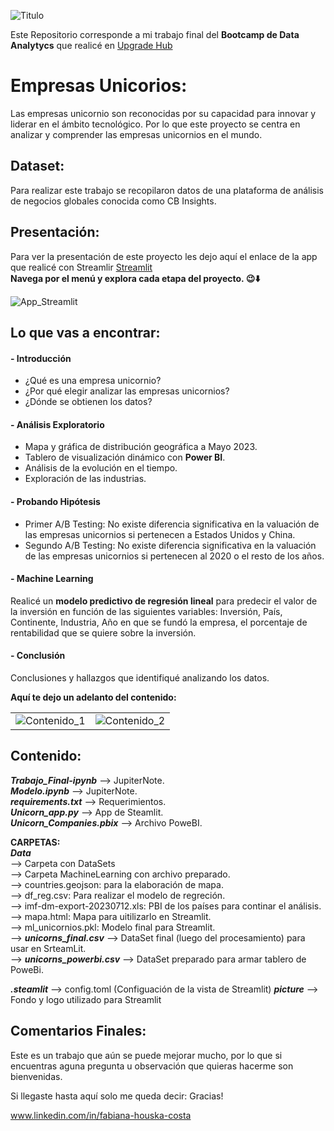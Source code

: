 ![Titulo](https://github.com/fhouska/UnicornsCompanies/assets/134630750/a246ee9b-5686-49d3-a2e3-ba2a358814d4)

Este Repositorio corresponde a mi trabajo final del **Bootcamp de Data Analytycs** que realicé en [Upgrade Hub](https://www.upgrade-hub.com/) 

# Empresas Unicorios:
Las empresas unicornio son reconocidas por su capacidad para innovar y liderar en el ámbito tecnológico. Por lo que este proyecto se centra en analizar y comprender las empresas unicornios en el mundo. 

## Dataset:
Para realizar este trabajo se recopilaron datos de una plataforma de análisis de negocios globales conocida como CB Insights.


## Presentación:
  
Para ver la presentación de este proyecto les dejo aquí el enlace de la app que realicé con Streamlir [Streamlit](https://unicornscompanies.streamlit.app/)  
**Navega por el menú y explora cada etapa del proyecto. 😉⬇️**

![App_Streamlit](https://github.com/fhouska/UnicornsCompanies/assets/134630750/afcf517d-15bf-492c-8d28-a614d260836e)

## Lo que vas a encontrar:
#### - Introducción
- ¿Qué es una empresa unicornio?  
- ¿Por qué elegir analizar las empresas unicornios?  
- ¿Dónde se obtienen los datos?  
  
#### - Análisis Exploratorio
- Mapa y gráfica de distribución geográfica a Mayo 2023.
- Tablero de visualización dinámico con **Power BI**.
- Análisis de la evolución en el tiempo.
- Exploración de las industrias.
  
#### - Probando Hipótesis
- Primer A/B Testing: No existe diferencia significativa en la valuación de las empresas unicornios si pertenecen a Estados Unidos y China.
- Segundo A/B Testing: No existe diferencia significativa en la valuación de las empresas unicornios si pertenecen al 2020 o el resto de los años.
  
#### - Machine Learning
Realicé un **modelo predictivo de regresión lineal** para predecir el valor de la inversión en función de las siguientes variables: Inversión, País, Continente, Industria, Año en que se fundó la empresa, el porcentaje de rentabilidad que se quiere sobre la inversión.
  
#### - Conclusión
Conclusiones y hallazgos que identifiqué analizando los datos.

    
**Aquí te dejo un adelanto del contenido:**

|   |  |
| ------------- | ------------- |
| ![Contenido_1](https://github.com/fhouska/UnicornsCompanies/assets/134630750/67b04fef-040f-41d1-afce-775f02757c85) | ![Contenido_2](https://github.com/fhouska/UnicornsCompanies/assets/134630750/37448d01-632d-4831-8886-1458038ff18a) |

## Contenido:
***Trabajo_Final-ipynb*** --> JupiterNote.  
***Modelo.ipynb*** --> JupiterNote.  
***requirements.txt*** -->  Requerimientos.  
***Unicorn_app.py*** --> App de Steamlit.  
***Unicorn_Companies.pbix*** --> Archivo PoweBI.  
  
**CARPETAS:**  
***Data***   
  --> Carpeta con DataSets  
  --> Carpeta MachineLearning con archivo preparado.  
  --> countries.geojson: para la elaboración de mapa.  
  --> df_reg.csv: Para realizar el modelo de regreción.    
  --> imf-dm-export-20230712.xls: PBI de los países para continar el análisis.  
  --> mapa.html: Mapa para uitilizarlo en Streamlit.  
  --> ml_unicornios.pkl: Modelo final para Streamlit.  
  --> ***unicorns_final.csv*** --> DataSet final (luego del procesamiento) para usar en SrteamLit.  
  --> ***unicorns_powerbi.csv*** --> DataSet preparado para armar tablero de PoweBi.
  

***.steamlit*** --> config.toml (Configuación de la vista de Streamlit)
***picture*** --> Fondo y logo utilizado para Streamlit
 
## Comentarios Finales:
Este es un trabajo que aún se puede mejorar mucho, por lo que si encuentras aguna pregunta u observación que quieras hacerme son bienvenidas.

Si llegaste hasta aquí solo me queda decir: Gracias!

www.linkedin.com/in/fabiana-houska-costa




